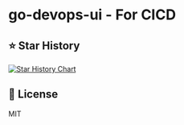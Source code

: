 # go-devops-ui - For CICD

## ⭐ Star History

[![Star History Chart](https://api.star-history.com/svg?repos=rouroumaibing/go-devops-ui&type=Date)](https://www.star-history.com/#rouroumaibing/go-devops-ui&Date)

## 📄 License

MIT